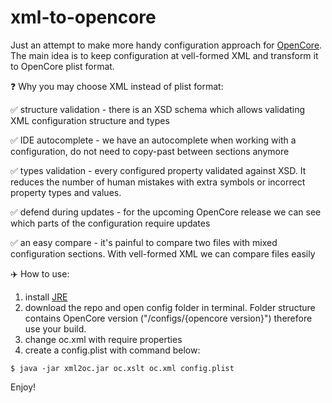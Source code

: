 # xml-to-opencore
Just an attempt to make more handy configuration approach for [OpenCore](https://github.com/acidanthera/OpenCorePkg). The main idea is to keep configuration at vell-formed XML and transform it to OpenCore plist format.

:question: Why you may choose XML instead of plist format:

:white_check_mark: structure validation - there is an XSD schema which allows validating XML 
configuration structure and types

:white_check_mark: IDE autocomplete - we have an autocomplete when working with a configuration, do not need to copy-past between sections anymore

:white_check_mark: types validation - every configured property validated against XSD. It reduces the number of human mistakes with extra symbols or incorrect property types and values.

:white_check_mark: defend during updates - for the upcoming OpenCore release we can see which parts of the configuration require updates

:white_check_mark: an easy compare - it's painful to compare two files with mixed configuration sections. With vell-formed XML we can compare files easily

:airplane: How to use:

1. install [JRE](https://www.java.com/download/) 
1. download the repo and open config folder in terminal. Folder structure contains OpenCore version ("/configs/{opencore version}") therefore use your build.
1. change oc.xml with require properties
1. create a config.plist with command below:

```$ java -jar xml2oc.jar oc.xslt oc.xml config.plist```

Enjoy!

